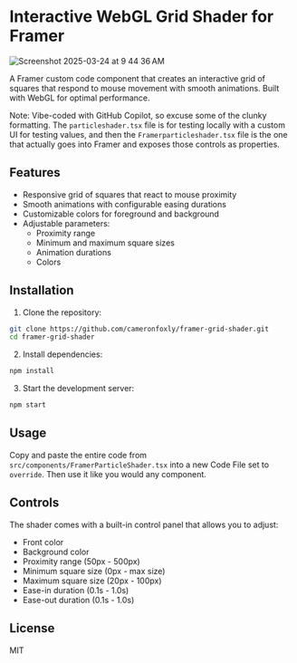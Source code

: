 # Interactive WebGL Grid Shader for Framer

![Screenshot 2025-03-24 at 9 44 36 AM](https://github.com/user-attachments/assets/3d6fc970-0b26-4f78-94bf-f219969c0dae)

A Framer custom code component that creates an interactive grid of squares that respond to mouse movement with smooth animations. Built with WebGL for optimal performance.

Note: Vibe-coded with GitHub Copilot, so excuse some of the clunky formatting. The `particleshader.tsx` file is for testing locally with a custom UI for testing values, and then the `Framerparticleshader.tsx` file is the one that actually goes into Framer and exposes those controls as properties. 

## Features

- Responsive grid of squares that react to mouse proximity
- Smooth animations with configurable easing durations
- Customizable colors for foreground and background
- Adjustable parameters:
  - Proximity range
  - Minimum and maximum square sizes
  - Animation durations
  - Colors

## Installation

1. Clone the repository:
```bash
git clone https://github.com/cameronfoxly/framer-grid-shader.git
cd framer-grid-shader
```

2. Install dependencies:
```bash
npm install
```

3. Start the development server:
```bash
npm start
```

## Usage

Copy and paste the entire code from `src/components/FramerParticleShader.tsx` into a new Code File set to `override`. Then use it like you would any component.

## Controls

The shader comes with a built-in control panel that allows you to adjust:
- Front color
- Background color
- Proximity range (50px - 500px)
- Minimum square size (0px - max size)
- Maximum square size (20px - 100px)
- Ease-in duration (0.1s - 1.0s)
- Ease-out duration (0.1s - 1.0s)

## License

MIT
